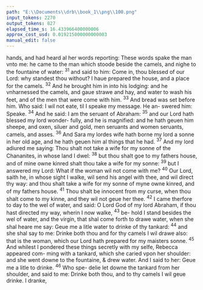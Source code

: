 ```yaml
---
path: "E:\\Documents\\drb\\book_1\\png\\100.png"
input_tokens: 2270
output_tokens: 827
elapsed_time_s: 16.433966400000006
approx_cost_usd: 0.019215000000000003
manual_edit: false
---
```

hands, and had heard al her words reporting: These words
spake the man vnto me: he came to the man which stoode
beside the camels, and nighe to the fountaine of water:
<sup>31</sup> and said to him: Come in, thou blessed of our Lord: why
standest thou without? I haue prepared the house, and a
place for the camels. <sup>32</sup> And he brought him in into his
lodging: and he vnharnessed the camels, and gaue strawe
and hay, and water to wash his feet, and of the men that
were come with him. <sup>33</sup> And bread was set before him.
Who said: I wil not eate, til I speake my message. He an-
swered him: Speake. <sup>34</sup> And he said: I am the seruant of
Abraham: <sup>35</sup> and our Lord hath blessed my lord wonder-
fully, and he is magnified: and he hath geuen him sheepe,
and oxen, siluer and gold, men seruants and women seruants,
camels, and asses. <sup>36</sup> And Sara my lordes wife hath borne
my lord a sonne in her old age, and he hath geuen him al
things that he had. <sup>37</sup> And my lord adiured me saying: Thou
shalt not take a wife for my sonne of the Chananites, in
whose land I dwel: <sup>38</sup> but thou shalt goe to my fathers house,
and of mine owne kinred shalt thou take a wife for my sonne:
<sup>39</sup> but I answered my Lord: What if the woman wil not
come with me? <sup>40</sup> Our Lord, saith he, in whose sight I
walke, wil send his angel with thee, and wil direct thy way:
and thou shalt take a wife for my sonne of myne owne
kinred, and of my fathers house. <sup>41</sup> Thou shalt be innocent
from my curse, when thou shalt come to my kinne, and
they wil not geue her thee. <sup>42</sup> I came therfore to day to
the wel of water, and said: O Lord God of my lord Abraham,
if thou hast directed my way, wherin I now walke, <sup>43</sup> be-
hold I stand besides the wel of water, and the virgin, that
shal come forth to drawe water, when she shal heare me
say: Geue me a litle water to drinke of thy tankard: <sup>44</sup> and
she shal say to me: Drinke both thou and for thy camels I
wil drawe also: that is the woman, which our Lord hath
prepared for my maisters sonne. <sup>45</sup> And whilest I pondered
these things secretly with my selfe, Rebecca appeared com-
ming with a tankard, which she caried vpon her shoulder:
and she went downe to the fountaine, & drew water.
And I said to her: Geue me a litle to drinke. <sup>46</sup> Who spe-
delie let downe the tankard from her shoulder, and said to
me: Drinke both thou, and to thy camels I wil geue drinke.
I dranke,